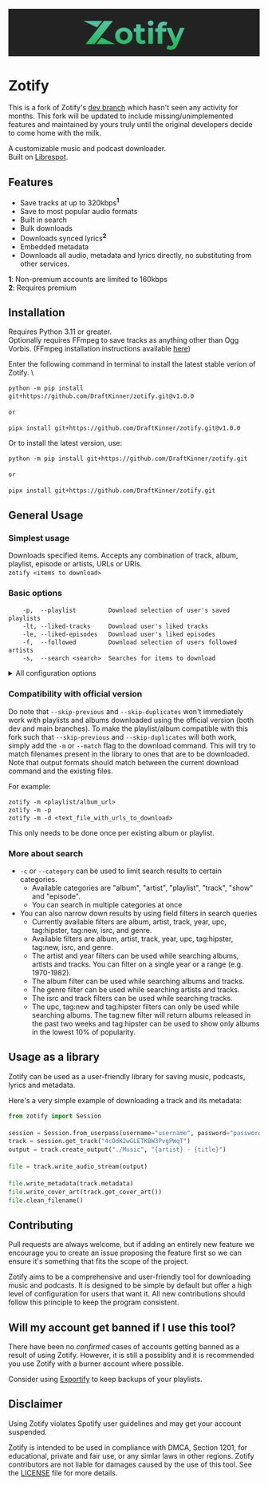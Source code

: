 ![Logo banner](./assets/banner.png)

# Zotify

This is a fork of Zotify's [dev branch](https://github.com/zotify-dev/zotify/tree/v1.0-dev) which hasn't seen any activity for months. This fork will be updated to include missing/unimplemented features and maintained by yours truly until the original developers decide to come home with the milk.

A customizable music and podcast downloader. \
Built on [Librespot](https://github.com/kokarare1212/librespot-python).

## Features

- Save tracks at up to 320kbps<sup>**1**</sup>
- Save to most popular audio formats
- Built in search
- Bulk downloads
- Downloads synced lyrics<sup>**2**</sup>
- Embedded metadata
- Downloads all audio, metadata and lyrics directly, no substituting from other services.

**1**: Non-premium accounts are limited to 160kbps \
**2**: Requires premium

## Installation

Requires Python 3.11 or greater. \
Optionally requires FFmpeg to save tracks as anything other than Ogg Vorbis.
(FFmpeg installation instructions available [here](https://github.com/DraftKinner/zotify/blob/main/INSTALLATION.md))

Enter the following command in terminal to install the latest stable verion of Zotify. \
```text
python -m pip install git+https://github.com/DraftKinner/zotify.git@v1.0.0

or

pipx install git+https://github.com/DraftKinner/zotify.git@v1.0.0
```

Or to install the latest version, use:
```text
python -m pip install git+https://github.com/DraftKinner/zotify.git

or

pipx install git+https://github.com/DraftKinner/zotify.git
```

## General Usage

### Simplest usage

Downloads specified items. Accepts any combination of track, album, playlist, episode or artists, URLs or URIs. \
`zotify <items to download>`

### Basic options

```text
    -p,  --playlist         Download selection of user's saved playlists
    -lt, --liked-tracks     Download user's liked tracks
    -le, --liked-episodes   Download user's liked episodes
    -f,  --followed         Download selection of users followed artists
    -s,  --search <search>  Searches for items to download
```

<details><summary>All configuration options</summary>

| Config key              | Command line argument     | Description                                         | Default                                                    |
| ----------------------- | ------------------------- | --------------------------------------------------- | ---------------------------------------------------------- |
| path_credentials        | --credentials             | Path to credentials file                            |                                                            |
| music_library           | --music-library           | Path to root of music library                       |                                                            |
| podcast_library         | --podcast-library         | Path to root of podcast library                     |                                                            |
| mixed_playlist_library  | --mixed-playlist-library  | Path to root of mixed content playlist library      |                                                            |
| output_album            | --output-album            | File layout for saved albums                        | {album_artist}/{album}/{track_number}. {artists} - {title} |
| output_playlist_track   | --output-playlist-track   | File layout for tracks in a playlist                | {playlist}/{playlist_number}. {artists} - {title}          |
| output_playlist_episode | --output-playlist-episode | File layout for episodes in a playlist              | {playlist}/{playlist_number}. {episode_number} - {title}   |
| output_podcast          | --output-podcast          | File layout for saved podcasts                      | {podcast}/{episode_number} - {title}                       |
| download_quality        | --download-quality        | Audio download quality (auto for highest available) |                                                            |
| download_real_time      | --download-real-time      | Downloads songs as fast as they would be played     |                                                            |
| audio_format            | --audio-format            | Audio format of final track output                  |                                                            |
| transcode_bitrate       | --transcode-bitrate       | Transcoding bitrate (-1 to use download rate)       |                                                            |
| ffmpeg_path             | --ffmpeg-path             | Path to ffmpeg binary                               |                                                            |
| ffmpeg_args             | --ffmpeg-args             | Additional ffmpeg arguments when transcoding        |                                                            |
| save_credentials        | --save-credentials        | Save login credentials to a file                    |                                                            |
| replace_existing        | --replace-existing        | Redownload and replace songs if they already exist  |                                                            |
| skip_previous           | --skip-previous           | Skip previously downloaded songs in the playlist    |                                                            |
| skip_duplicates         | --skip-duplicates         | Skip downloading existing track to different album  |                                                            |
| save_genre              | --save-genre              | Add genre to metadata                               |                                                            |

</details>

### Compatibility with official version

Do note that `--skip-previous` and `--skip-duplicates` won't immediately work with playlists and albums downloaded using the official version (both dev and main branches). To make the playlist/album compatible with this fork such that `--skip-previous` and `--skip-duplicates` will both work, simply add the `-m` or `--match` flag to the download command. This will try to match filenames present in the library to ones that are to be downloaded. Note that output formats should match between the current download command and the existing files.

For example:
```
zotify -m <playlist/album_url>
zotify -m -p
zotify -m -d <text_file_with_urls_to_download>
```
This only needs to be done once per existing album or playlist.


### More about search

- `-c` or `--category` can be used to limit search results to certain categories.
  - Available categories are "album", "artist", "playlist", "track", "show" and "episode".
  - You can search in multiple categories at once
- You can also narrow down results by using field filters in search queries
  - Currently available filters are album, artist, track, year, upc, tag:hipster, tag:new, isrc, and genre.
  - Available filters are album, artist, track, year, upc, tag:hipster, tag:new, isrc, and genre.
  - The artist and year filters can be used while searching albums, artists and tracks. You can filter on a single year or a range (e.g. 1970-1982).
  - The album filter can be used while searching albums and tracks.
  - The genre filter can be used while searching artists and tracks.
  - The isrc and track filters can be used while searching tracks.
  - The upc, tag:new and tag:hipster filters can only be used while searching albums. The tag:new filter will return albums released in the past two weeks and tag:hipster can be used to show only albums in the lowest 10% of popularity.

## Usage as a library

Zotify can be used as a user-friendly library for saving music, podcasts, lyrics and metadata.

Here's a very simple example of downloading a track and its metadata:

```python
from zotify import Session

session = Session.from_userpass(username="username", password="password")
track = session.get_track("4cOdK2wGLETKBW3PvgPWqT")
output = track.create_output("./Music", "{artist} - {title}")

file = track.write_audio_stream(output)

file.write_metadata(track.metadata)
file.write_cover_art(track.get_cover_art())
file.clean_filename()
```

## Contributing

Pull requests are always welcome, but if adding an entirely new feature we encourage you to create an issue proposing the feature first so we can ensure it's something that fits the scope of the project.

Zotify aims to be a comprehensive and user-friendly tool for downloading music and podcasts.
It is designed to be simple by default but offer a high level of configuration for users that want it.
All new contributions should follow this principle to keep the program consistent.

## Will my account get banned if I use this tool?

There have been no *confirmed* cases of accounts getting banned as a result of using Zotify.
However, it is still a possiblity and it is recommended you use Zotify with a burner account where possible.

Consider using [Exportify](https://watsonbox.github.io/exportify/) to keep backups of your playlists.

## Disclaimer

Using Zotify violates Sp‌otify user guidelines and may get your account suspended.

Zotify is intended to be used in compliance with DMCA, Section 1201, for educational, private and fair use, or any simlar laws in other regions.
Zotify contributors are not liable for damages caused by the use of this tool. See the [LICENSE](./LICENCE) file for more details.

